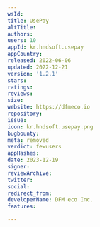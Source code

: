 ```yaml
---
wsId: 
title: UsePay
altTitle: 
authors: 
users: 10
appId: kr.hndsoft.usepay
appCountry: 
released: 2022-06-06
updated: 2022-12-21
version: '1.2.1'
stars: 
ratings: 
reviews: 
size: 
website: https://dfmeco.io
repository: 
issue: 
icon: kr.hndsoft.usepay.png
bugbounty: 
meta: removed
verdict: fewusers
appHashes: 
date: 2023-12-19
signer: 
reviewArchive: 
twitter: 
social: 
redirect_from: 
developerName: DFM eco Inc.
features: 

---
```


